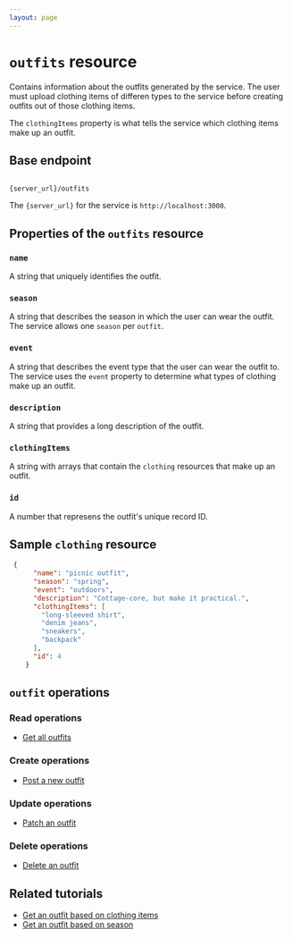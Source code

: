 ```yaml
---
layout: page
---
```


# `outfits` resource

Contains information about the outfits generated by the service. The user must upload clothing items of differen types to the service before creating outfits out of those clothing items.

The `clothingItems` property is what tells the service which clothing items make up an outfit.

## Base endpoint

```shell

{server_url}/outfits
```

The `{server_url}` for the service is `http://localhost:3000`.

## Properties of the `outfits` resource

### `name`

A string that uniquely identifies the outfit.

### `season`

A string that describes the season in which the user can wear the outfit. The service allows one `season` per `outfit`.

### `event`

A string that describes the event type that the user can wear the outfit to. The service uses the `event` property to determine what types of clothing make up an outfit.

### `description`

A string that provides a long description of the outfit.

### `clothingItems`

A string with arrays that contain the `clothing` resources that make up an outfit.

### `id`

A number that represens the outfit's unique record ID.

## Sample `clothing` resource

``` json
 {
      "name": "picnic outfit",
      "season": "spring",
      "event": "outdoors",
      "description": "Cottage-core, but make it practical.",
      "clothingItems": [
        "long-sleeved shirt",
        "denim jeans",
        "sneakers",
        "backpack"
      ],
      "id": 4
    }
```

## `outfit` operations

### Read operations

* [Get all outfits](outfits-get-all-outfits.md)

### Create operations

* [Post a new outfit](outfits-post-a-new-outfit.md)

### Update operations

* [Patch an outfit](outfits-patch-an-outfit-by-id.md)

### Delete operations

* [Delete an outfit](outfits-delete-an-outfit.md)

## Related tutorials

* [Get an outfit based on clothing items](../tutorials/outfits-get-outfit-based-on-clothing-item.md)
* [Get an outfit based on season](../tutorials/outfits-get-all-outfits-by-season.md)

